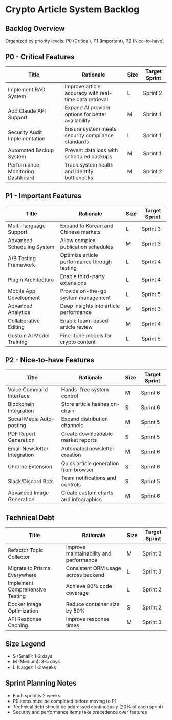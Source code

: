 # Crypto Article System Backlog

## Backlog Overview

Organized by priority levels: P0 (Critical), P1 (Important), P2 (Nice-to-have)

## P0 - Critical Features

| Title                            | Rationale                                              | Size | Target Sprint |
|----------------------------------|--------------------------------------------------------|------|---------------|
| Implement RAG System             | Improve article accuracy with real-time data retrieval | L    | Sprint 2      |
| Add Claude API Support           | Expand AI provider options for better availability     | M    | Sprint 1      |
| Security Audit Implementation    | Ensure system meets security compliance standards      | L    | Sprint 1      |
| Automated Backup System          | Prevent data loss with scheduled backups               | M    | Sprint 1      |
| Performance Monitoring Dashboard | Track system health and identify bottlenecks           | M    | Sprint 2      |

## P1 - Important Features

| Title                      | Rationale                                    | Size | Target Sprint |
|----------------------------|----------------------------------------------|------|---------------|
| Multi-language Support     | Expand to Korean and Chinese markets         | L    | Sprint 3      |
| Advanced Scheduling System | Allow complex publication schedules          | M    | Sprint 3      |
| A/B Testing Framework      | Optimize article performance through testing | L    | Sprint 4      |
| Plugin Architecture        | Enable third-party extensions                | L    | Sprint 4      |
| Mobile App Development     | Provide on-the-go system management          | L    | Sprint 5      |
| Advanced Analytics         | Deep insights into article performance       | M    | Sprint 3      |
| Collaborative Editing      | Enable team-based article review             | M    | Sprint 4      |
| Custom AI Model Training   | Fine-tune models for crypto content          | L    | Sprint 5      |

## P2 - Nice-to-have Features

| Title                        | Rationale                             | Size | Target Sprint |
|------------------------------|---------------------------------------|------|---------------|
| Voice Command Interface      | Hands-free system control             | M    | Sprint 6      |
| Blockchain Integration       | Store article hashes on-chain         | S    | Sprint 6      |
| Social Media Auto-posting    | Expand distribution channels          | M    | Sprint 5      |
| PDF Report Generation        | Create downloadable market reports    | S    | Sprint 5      |
| Email Newsletter Integration | Automated newsletter creation         | M    | Sprint 6      |
| Chrome Extension             | Quick article generation from browser | S    | Sprint 6      |
| Slack/Discord Bots           | Team notifications and controls       | S    | Sprint 5      |
| Advanced Image Generation    | Create custom charts and infographics | M    | Sprint 6      |

## Technical Debt

| Title                           | Rationale                               | Size | Target Sprint |
|---------------------------------|-----------------------------------------|------|---------------|
| Refactor Topic Collector        | Improve maintainability and performance | M    | Sprint 2      |
| Migrate to Prisma Everywhere    | Consistent ORM usage across backend     | L    | Sprint 3      |
| Implement Comprehensive Testing | Achieve 80% code coverage               | L    | Sprint 2      |
| Docker Image Optimization       | Reduce container size by 50%            | S    | Sprint 2      |
| API Response Caching            | Improve response times                  | M    | Sprint 3      |

## Size Legend

- S (Small): 1-2 days
- M (Medium): 3-5 days
- L (Large): 1-2 weeks

## Sprint Planning Notes

- Each sprint is 2 weeks
- P0 items must be completed before moving to P1
- Technical debt should be addressed continuously (20% of each sprint)
- Security and performance items take precedence over features